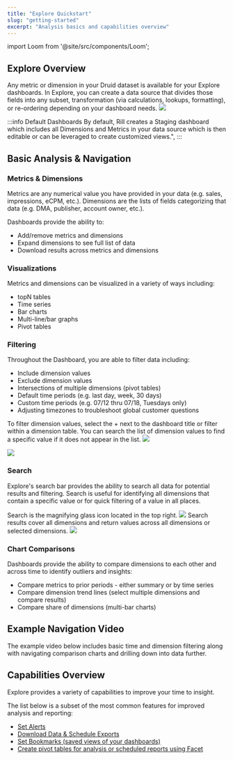 ```yaml
---
title: "Explore Quickstart"
slug: "getting-started"
excerpt: "Analysis basics and capabilities overview"
---
```

import Loom from '@site/src/components/Loom';

## Explore Overview

Any metric or dimension in your Druid dataset is available for your Explore dashboards. In Explore, you can create a data source that divides those fields into any subset, transformation (via calculations, lookups, formatting), or re-ordering depending on your dashboard needs.
![](https://files.readme.io/0414458-Explore_Overview.png)

:::info Default Dashboards
By default, Rill creates a Staging dashboard which includes all Dimensions and Metrics in your data source which is then editable or can be leveraged to create customized views.",
:::

## Basic Analysis & Navigation

### Metrics & Dimensions

Metrics are any numerical value you have provided in your data (e.g. sales, impressions, eCPM, etc.). Dimensions are the lists of fields categorizing that data (e.g. DMA, publisher, account owner, etc.). 

Dashboards provide the ability to:

  * Add/remove metrics and dimensions
  * Expand dimensions to see full list of data
  * Download results across metrics and dimensions

### Visualizations
Metrics and dimensions can be visualized in a variety of ways including:

  * topN tables 
  * Time series
  * Bar charts
  * Multi-line/bar graphs
  * Pivot tables
  
### Filtering
Throughout the Dashboard, you are able to filter data including:

  * Include dimension values
  * Exclude dimension values
  * Intersections of multiple dimensions (pivot tables) 
  * Default time periods (e.g. last day, week, 30 days)
  * Custom time periods (e.g. 07/12 thru 07/18, Tuesdays only)
  * Adjusting timezones to troubleshoot global customer questions

To filter dimension values, select the + next to the dashboard title or filter within a dimension table. You can search the list of dimension values to find a specific value if it does not appear in the list.
![](https://files.readme.io/de9288f-Dim_Filter.png)

![](https://files.readme.io/8e50202-Dim_Filter_Search.png)
### Search
Explore's search bar provides the ability to search all data for potential results and filtering. Search is useful for identifying all dimensions that contain a specific value or for quick filtering of a value in all places. 

Search is the magnifying glass icon located in the top right.
![](https://files.readme.io/9299736-Search_Bar.png)
Search results cover all dimensions and return values across all dimensions or selected dimensions.
![](https://files.readme.io/7ab968d-Search_Results.png)
### Chart Comparisons
Dashboards provide the ability to compare dimensions to each other and across time to identify outliers and insights:

  * Compare metrics to prior periods - either summary or by time series
  * Compare dimension trend lines (select multiple dimensions and compare results)
  * Compare share of dimensions (multi-bar charts)

## Example Navigation Video

The example video below includes basic time and dimension filtering along with navigating comparison charts and drilling down into data further.

<Loom id="c4b44a2d5b7c42128a9fcabb100f25da" padding='44.06%' />

## Capabilities Overview

Explore provides a variety of capabilities to improve your time to insight. 

The list below is a subset of the most common features for improved analysis and reporting:

  * [Set Alerts](/alerting)
  * [Download Data & Schedule Exports ](/scheduled-exports)
  * [Set Bookmarks (saved views of your dashboards)](/bookmarking)
  * [Create pivot tables for analysis or scheduled reports using Facet](/facet-pivot-table-splits)